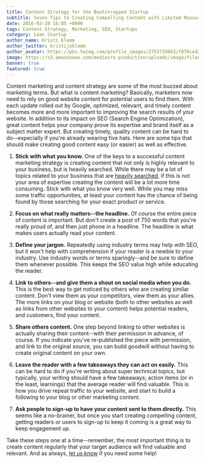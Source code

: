 ```yaml
---
title: Content Strategy for the Bootstrapped Startup
subtitle: Seven Tips to Creating Compelling Content with Limited Resources.
date: 2016-03-28 16:05 +0000
tags: Content Strategy, Marketing, SEO, Startups
category: Lean Startup
author_name: Kristi Klemm
author_twitter: kristijoklemm
author_avatar: https://pbs.twimg.com/profile_images/2752739843/f878ce42bbeb25aec4c29e24240ae98d.png
image: https://s3.amazonaws.com/mediocre-production/uploads/image/filename/74/photo-1455390582262-044cdead277a.jpg
banner: true
featured: true
---
```


Content marketing and content strategy are some of the most buzzed about marketing terms. But what is content marketing? Basically, marketers now need to rely on good website content for potential users to find them. With each update rolled out by Google, optimized, relevant, and timely content becomes more and more important to improving the search results of your website. In addition to its impact on SEO (Search Engine Optimization), great content helps your company prove its expertise and brand itself as a subject matter expert. But creating timely, quality content can be hard to do--especially if you're already wearing five hats. Here are some tips that should make creating good content easy (or easier) as well as effective.

1. **Stick with what you know.** One of the keys to a successful content marketing strategy is creating content that not only is highly relevant to your business, but is heavily searched. While there may be a lot of topics related to your business that are <a href="https://www.google.com/AdWords/KeywordTool‎" target="_blank">heavily searched</a>, if this is not your area of expertise creating the content will be a lot more time consuming. Stick with what you know very well. While you may miss some traffic opportunities, at least your content has the chance of being found by those searching for your exact product or service.

2. **Focus on what really matters--the headline.** Of course the entire piece of content is important. But don't create a post of 750 words that you're really proud of, and then just phone in a headline. The headline is what makes users actually read your content.

3. **Define your jargon.** Repeatedly using industry terms may help with SEO, but it won't help with comprehension if your reader is a newbie to your industry. Use industry words or terms sparingly--and be sure to define them whenever possible. This keeps the SEO value high while educating the reader.

4. **Link to others--and give them a shout on social media when you do.** This is the best way to get noticed by others who are creating similar content. Don't view them as your competitors, view them as your allies. The more links on your blog or website (both to other websites as well as links from other websites to your content) helps potential readers, and customers, find your content.

5. **Share others content.** One step beyond linking to other websites is actually sharing their content--with their permission in advance, of course. If you indicate you've re-published the piece with permission, and link to the original source, you can build goodwill without having to create original content on your own.

6. **Leave the reader with a few takeaways they can act on easily.** This can be hard to do if you're writing about super technical topics, but typically, your writing should have a few takeaways; action items (or in the least, learnings) that the average reader will find valuable. This is how you drive repeat traffic to your website, and start to build a following to your blog or other marketing content.

7. **Ask people to sign-up to have your content sent to them directly.** This seems like a no-brainer, but once you start creating compelling content, getting readers or users to sign-up to keep it coming is a great way to keep engagement up. 

Take these steps one at a time--remember, the most important thing is to create content regularly that your target audience will find valuable and relevant. And as always, <a data-toggle="modal" data-planner-button="true" data-planner-source="blog-post-content-strategy-for-bootstrapped-startup" href="#modal-project-planner">let us know</a> if you need some help!
